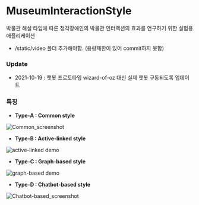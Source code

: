 # MuseumInteractionStyle

박물관 해설 타입에 따른 청각장애인의 박물관 인터랙션의 효과를 연구하기 위한 실험용 애플리케이션


- /static/video 폴더 추가해야함. (용량제한이 있어 commit하지 못함)

### Update
- 2021-10-19 : 챗봇 프로토타입 wizard-of-oz 대신 실제 챗봇 구동되도록 업데이트


### 특징
* **Type-A : Common style**

![Common_screenshot](https://user-images.githubusercontent.com/55519927/137906493-64ad4588-6633-4342-ba8b-f4fd072bf15a.jpg)

* **Type-B : Active-linked style**

![active-linked demo](https://user-images.githubusercontent.com/55519927/137907061-1aecd9b2-d3df-4122-aa64-0fa1bb865516.gif)

* **Type-C : Graph-based style**

![graph-based demo](https://user-images.githubusercontent.com/55519927/137907068-9f52d5ef-899f-4a68-9fad-7eebaa8e89f5.gif)

* **Type-D : Chatbot-based style**

![Chatbot-based_screenshot](https://user-images.githubusercontent.com/55519927/137905663-02a73590-02ba-4bb4-9d86-2fe117b713bf.jpg)
